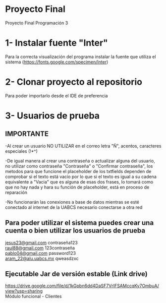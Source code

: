 # Proyecto Final
Proyecto Final Programación 3

# 1- Instalar fuente "Inter" 
Para la correcta visualización del programa instalar la fuente que utiliza el sistema (https://fonts.google.com/specimen/Inter)
# 2- Clonar proyecto al repositorio
Para poder importarlo desde el IDE de preferencia



# 3- Usuarios de prueba
## IMPORTANTE
-Al crear un usuario NO UTILIZAR en el correo letra "Ñ", acentos, caracteres especiales (!*^)
<br />

-De igual manera al crear una contraseña o actualizar alguna del usuario, no utilizar como contraseña "Contraseña" o "Confirmar contraseña", los metodos para que funcione el placeholder de los txtfields dependen de comprobar si el texto está vacío por lo que si el texto es igual a su cadena equivalente a "Vacia" que es alguna de esas dos frases, lo tomará como que no hay nada y hara su función de placeholder, está en proceso de reparación
<br />

-No funcionarán las conexiones a base de datos mientras se esté conectado al internet de la UABCS necesario conectarse a otra red

## Para poder utilizar el sistema puedes crear una cuenta o bien utilizar los usuarios de prueba
jesus23@gmail.com     contraseña123
<br />
raul88@gmail.com      123contraseña
<br />
pablo04@gmail.com     password123
<br />
aram_22@alu.uabcs.mx  qweasdzxc

## Ejecutable Jar de versión estable (Link drive)
https://drive.google.com/file/d/1kGpbn6dd4DaSF7VrIFSAMccqKy7OmbuA/view?usp=sharing
<br />
Módulo funcional - Clientes
